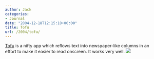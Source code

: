 ```yaml
---
author: Jack
categories:
- Journal
date: "2004-12-18T12:15:10+00:00"
title: Tofu
url: /2004/tofu/
---
```


[Tofu][1] is a nifty app which reflows text into newspaper-like columns in an effort to make it easier to read onscreen. It works very well. ![][2]

 [1]: http://homepage.mac.com/asagoo/tofu/
 [2]: /images/blog/images/blog/tofuscreen.jpg